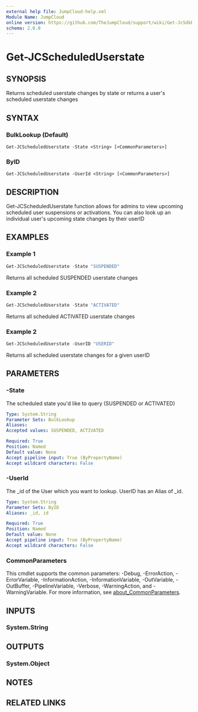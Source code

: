 ```yaml
---
external help file: JumpCloud-help.xml
Module Name: JumpCloud
online version: https://github.com/TheJumpCloud/support/wiki/Get-JcSdkEventCount
schema: 2.0.0
---
```


# Get-JCScheduledUserstate

## SYNOPSIS
Returns scheduled userstate changes by state or returns a user's scheduled userstate changes

## SYNTAX

### BulkLookup (Default)
```
Get-JCScheduledUserstate -State <String> [<CommonParameters>]
```

### ByID
```
Get-JCScheduledUserstate -UserId <String> [<CommonParameters>]
```

## DESCRIPTION
Get-JCScheduledUserstate function allows for admins to view upcoming scheduled user suspensions or activations. You can also look up an individual user's upcoming state changes by their userID

## EXAMPLES

### Example 1
```powershell
Get-JCScheduledUserstate -State "SUSPENDED"
```

Returns all scheduled SUSPENDED userstate changes

### Example 2
```powershell
Get-JCScheduledUserstate -State "ACTIVATED"
```

Returns all scheduled ACTIVATED userstate changes

### Example 2
```powershell
Get-JCScheduledUserstate -UserID "USERID"
```

Returns all scheduled userstate changes for a given userID

## PARAMETERS

### -State
The scheduled state you'd like to query (SUSPENDED or ACTIVATED)

```yaml
Type: System.String
Parameter Sets: BulkLookup
Aliases:
Accepted values: SUSPENDED, ACTIVATED

Required: True
Position: Named
Default value: None
Accept pipeline input: True (ByPropertyName)
Accept wildcard characters: False
```

### -UserId
The _id of the User which you want to lookup.
UserID has an Alias of _id.

```yaml
Type: System.String
Parameter Sets: ByID
Aliases: _id, id

Required: True
Position: Named
Default value: None
Accept pipeline input: True (ByPropertyName)
Accept wildcard characters: False
```

### CommonParameters
This cmdlet supports the common parameters: -Debug, -ErrorAction, -ErrorVariable, -InformationAction, -InformationVariable, -OutVariable, -OutBuffer, -PipelineVariable, -Verbose, -WarningAction, and -WarningVariable. For more information, see [about_CommonParameters](http://go.microsoft.com/fwlink/?LinkID=113216).

## INPUTS

### System.String
## OUTPUTS

### System.Object
## NOTES

## RELATED LINKS
